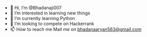 - 👋 Hi, I’m @Bhadanaji007
- 👀 I’m interested in learning new things
- 🌱 I’m currently learning Python
- 💞️ I’m looking to compete on Hackerrank
- 📫 How to reach me Mail me on bhadanaaryan563@gmail.com

<!---
Bhadanaji007/Bhadanaji007 is a ✨ special ✨ repository because its `README.md` (this file) appears on your GitHub profile.
You can click the Preview link to take a look at your changes.
--->
